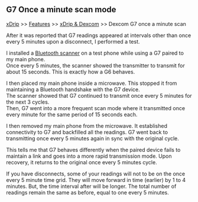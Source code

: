 ## G7 Once a minute scan mode  
[xDrip](../../README.md) >> [Features](../Features_page.md) >> [xDrip & Dexcom](../Dexcom_page.md) >> Dexcom G7 once a minute scan  
  
After it was reported that G7 readings appeared at intervals other than once every 5 minutes upon a disconnect, I performed a test.  
  
I installed a [Bluetooth scanner](https://navid200.github.io/xDrip/docs/Bluetooth-Scanner.html) on a test phone while using a G7 paired to my main phone.  
Once every 5 minutes, the scanner showed the transmitter to transmit for about 15 seconds.  This is exactly how a G6 behaves.  

I then placed my main phone inside a microwave.  This stopped it from maintaining a Bluetooth handshake with the G7 device.  
The scanner showed that G7 continued to transmit once every 5 minutes for the next 3 cycles.  
Then, G7 went into a more frequent scan mode where it transmitted once every minute for the same period of 15 seconds each.  
  
I then removed my main phone from the microwave.  It established connectivity to G7 and backfilled all the readings.  G7 went back to transmitting once every 5 minutes again in sync with the original cycle.  
  
This tells me that G7 behaves differently when the paired device fails to maintain a link and goes into a more rapid transmission mode.  Upon recovery, it returns to the original once every 5 minutes cycle.  

If you have disconnects, some of your readings will not to be on the once every 5 minute time grid.  They will move forward in time (earlier) by 1 to 4 minutes.  But, the time interval after will be longer.  The total number of readings remain the same as before, equal to one every 5 minutes.  
  
